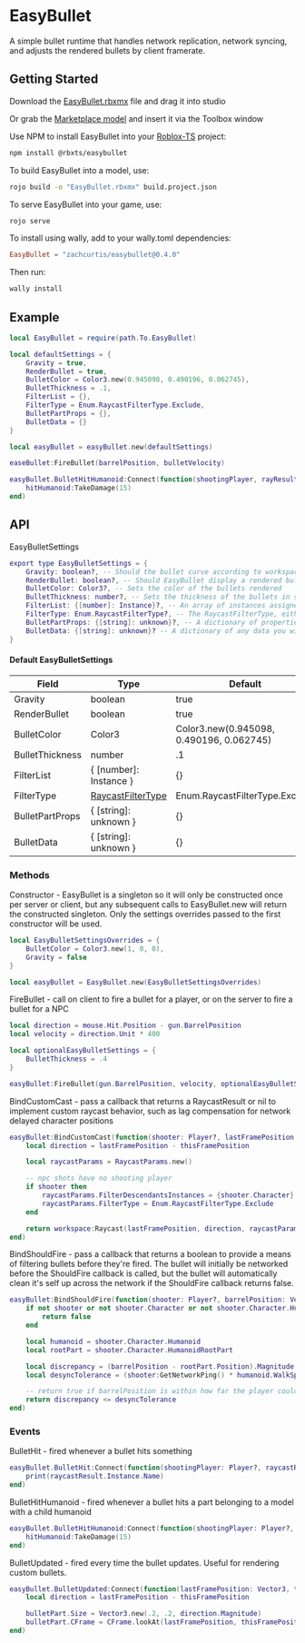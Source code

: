 # EasyBullet

A simple bullet runtime that handles network replication, network syncing, and adjusts the rendered bullets by client framerate. 

## Getting Started
Download the [EasyBullet.rbxmx](https://github.com/ZachCurtis/EasyBullet/blob/main/EasyBullet.rbxmx) file and drag it into studio

Or grab the [Marketplace model](https://create.roblox.com/marketplace/asset/13513545189/EasyBullet) and insert it via the Toolbox window

Use NPM to install EasyBullet into your [Roblox-TS](https://roblox-ts.com) project:
```bash
npm install @rbxts/easybullet
```

To build EasyBullet into a model, use:

```bash
rojo build -o "EasyBullet.rbxmx" build.project.json
```

To serve EasyBullet into your game, use:
```bash
rojo serve
```

To install using wally, add to your wally.toml dependencies:
```toml
EasyBullet = "zachcurtis/easybullet@0.4.0"
```
Then run:
```bash
wally install
```

## Example
```lua
local EasyBullet = require(path.To.EasyBullet)

local defaultSettings = {
    Gravity = true,
    RenderBullet = true,
    BulletColor = Color3.new(0.945098, 0.490196, 0.062745),
    BulletThickness = .1,
    FilterList = {},
    FilterType = Enum.RaycastFilterType.Exclude,
    BulletPartProps = {},
    BulletData = {}
}

local easyBullet = easyBullet.new(defaultSettings)

easeBullet:FireBullet(barrelPosition, bulletVelocity)

easyBullet.BulletHitHumanoid:Connect(function(shootingPlayer, rayResult, hitHumanoid)
    hitHumanoid:TakeDamage(15)
end)
```

## API

EasyBulletSettings
```lua
export type EasyBulletSettings = {
    Gravity: boolean?, -- Should the bullet curve according to workspace.Gravity
    RenderBullet: boolean?, -- Should EasyBullet display a rendered bullet on the client
    BulletColor: Color3?, -- Sets the color of the bullets rendered
    BulletThickness: number?, -- Sets the thickness of the bullets in studs
    FilterList: {[number]: Instance}?, -- An array of instances assigned to RayParams.FilterDescendantsInstances
    FilterType: Enum.RaycastFilterType?, -- The RaycastFilterType, either Include or Exclude
    BulletPartProps: {[string]: unknown}?, -- A dictionary of properties matching the properties of BasePart to override the bullet part rendering. Cannot include keys "CFrame", "Size", or "Color"
    BulletData: {[string]: unknown}? -- A dictionary of any data you wish to associate with this bullet. HitVelocity and BulletId are reserved keys for this table, and are set by EasyBullet before passing the BulletData table to the BulletHit, BulletHitHumanoid, and BulletUpdated events. Useful for variations such as displaying a different hit effect for a sniper, or altering the damage dependent on the gun type.
}
```
#### Default EasyBulletSettings
| Field   | Type    | Default |
| ------- | ------- | ------- |
| Gravity | boolean | true    |
| RenderBullet | boolean | true |
| BulletColor | Color3 | Color3.new(0.945098, 0.490196, 0.062745) |
|  BulletThickness | number | .1 |
| FilterList | { [number]: Instance } | {} |
| FilterType | [RaycastFilterType](https://create.roblox.com/docs/reference/engine/enums/RaycastFilterType) | Enum.RaycastFilterType.Exclude |
| BulletPartProps | { [string]: unknown } | {} |
| BulletData | { [string]: unknown } | {} |


### Methods
Constructor - EasyBullet is a singleton so it will only be constructed once per server or client, but any subsequent calls to EasyBullet.new will return the constructed singleton. Only the settings overrides passed to the first constructor will be used.
```lua
local EasyBulletSettingsOverrides = {
    BulletColor = Color3.new(1, 0, 0),
    Gravity = false
}

local easyBullet = EasyBullet.new(EasyBulletSettingsOverrides)
```

FireBullet - call on client to fire a bullet for a player, or on the server to fire a bullet for a NPC
```lua
local direction = mouse.Hit.Position - gun.BarrelPosition
local velocity = direction.Unit * 400

local optionalEasyBulletSettings = {
    BulletThickness = .4
}

easyBullet:FireBullet(gun.BarrelPosition, velocity, optionalEasyBulletSettings)
```

BindCustomCast - pass a callback that returns a RaycastResult or nil to implement custom raycast behavior, such as lag compensation for network delayed character positions
```lua
easyBullet:BindCustomCast(function(shooter: Player?, lastFramePosition: Vector3, thisFramePosition: Vector3, elapsedTime: number, bulletData: {[string]: Unknown})
    local direction = lastFramePosition - thisFramePosition

    local raycastParams = RaycastParams.new()

    -- npc shots have no shooting player
    if shooter then
        raycastParams.FilterDescendantsInstances = {shooter.Character}
        raycastParams.FilterType = Enum.RaycastFilterType.Exclude
    end

    return workspace:Raycast(lastFramePosition, direction, raycastParams)
end)
```

BindShouldFire - pass a callback that returns a boolean to provide a means of filtering bullets before they're fired. The bullet will initially be networked before the ShouldFire callback is called, but the bullet will automatically clean it's self up across the network if the ShouldFire callback returns false.
```lua
easyBullet:BindShouldFire(function(shooter: Player?, barrelPosition: Vector3, velocity: Vector3, ping: number, easyBulletSettings: Bullet.EasyBulletSettings?)
    if not shooter or not shooter.Character or not shooter.Character.HumanoidRootPart then
        return false
    end

    local humanoid = shooter.Character.Humanoid
    local rootPart = shooter.Character.HumanoidRootPart

    local discrepancy = (barrelPosition - rootPart.Position).Magnitude
    local desyncTolerance = (shooter:GetNetworkPing() * humanoid.WalkSpeed) * 1.2

    -- return true if barrelPosition is within how far the player could have walked in that time
    return discrepancy <= desyncTolerance
end)
``` 

### Events

BulletHit - fired whenever a bullet hits something
```lua
easyBullet.BulletHit:Connect(function(shootingPlayer: Player?, raycastResult: RaycastResult, bulletData: {[string]: Unknown} | {HitVelocity: Vector3})
    print(raycastResult.Instance.Name)
end)
```

BulletHitHumanoid - fired whenever a bullet hits a part belonging to a model with a child humanoid
```lua
easyBullet.BulletHitHumanoid:Connect(function(shootingPlayer: Player?, raycastResult: RaycastResult, hitHumanoid: Humanoid, bulletData: {[string]: Unknown} | {HitVelocity: Vector3})
    hitHumanoid:TakeDamage(15)
end)
```

BulletUpdated - fired every time the bullet updates. Useful for rendering custom bullets.
```lua
easyBullet.BulletUpdated:Connect(function(lastFramePosition: Vector3, thisFramePosition: Vector3, bulletData: {[string]: unknown})
    local direction = lastFramePosition - thisFramePosition

    bulletPart.Size = Vector3.new(.2, .2, direction.Magnitude)
    bulletPart.CFrame = CFrame.lookAt(lastFramePosition, thisFramePosition) * CFrame.new(0,0, -direction.Magnitude * .5)
end)
```